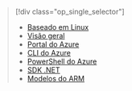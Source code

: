 > [!div class="op_single_selector"]
> * [Baseado em Linux](../articles/hdinsight/hdinsight-hadoop-provision-linux-clusters.md)
> * [Visão geral](../articles/hdinsight/hdinsight-provision-clusters.md)
> * [Portal do Azure](../articles/hdinsight/hdinsight-hadoop-create-windows-clusters-portal.md)
> * [CLI do Azure](../articles/hdinsight/hdinsight-hadoop-create-windows-clusters-cli.md)
> * [PowerShell do Azure](../articles/hdinsight/hdinsight-hadoop-create-windows-clusters-powershell.md)
> * [SDK .NET](../articles/hdinsight/hdinsight-hadoop-create-windows-clusters-dotnet-sdk.md)
> * [Modelos do ARM](../articles/hdinsight/hdinsight-hadoop-create-windows-clusters-arm-templates.md)
> 
> 



<!--HONumber=Jan17_HO3-->



